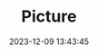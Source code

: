 ---
weight: 1
images:
- /images/edited/118.jpeg
title: Picture
date: 2023-12-09 13:43:45
tags: [luminar neo,work,24-70mm F2.8 DG DN | Art 019,ILCE-7M3,32.8,car,truck]
---